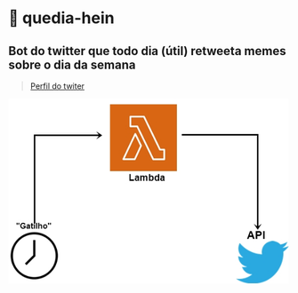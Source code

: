 # 🤖 quedia-hein

## Bot do twitter que todo dia (útil) retweeta memes sobre o dia da semana
> [Perfil do twiter](https://twitter.com/quediahein)

![Arquitetura](https://github.com/g-barbosa/quedia-hein/blob/assets/sample.jpg)
